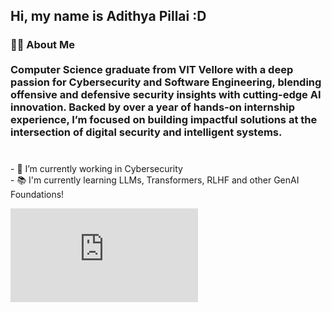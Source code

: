 <h2 align="left">Hi, my name is Adithya Pillai :D </h2>


###  
 
<h3 align="left">👩‍💻  About Me <br> <br> Computer Science graduate from VIT Vellore with a deep passion for Cybersecurity and Software Engineering, blending offensive and defensive security insights with cutting-edge AI innovation. Backed by over a year of hands-on internship experience, I’m focused on building impactful solutions at the intersection of digital security and intelligent systems. </h3>

### 

<p align="left"><br>- 🔭 I’m currently working in Cybersecurity <br>- 📚 I'm currently learning LLMs, Transformers, RLHF and other GenAI Foundations! </p>

<iframe src="https://tryhackme.com/api/v2/badges/public-profile?userPublicId=3446198" style='border:none;'></iframe>

###


###

